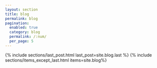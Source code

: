 ```yaml
---
layout: section
title: blog
permalink: blog
pagination: 
  enabled: true
  category: blog
  permalink: /:num/
  per_page: 5
---
```

{% include sections/last_post.html last_post=site.blog.last %}
{% include sections/items_except_last.html items=site.blog%}
